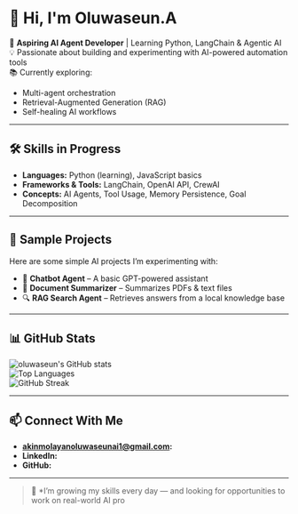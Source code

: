 # 👋 Hi, I'm Oluwaseun.A

🚀 **Aspiring AI Agent Developer** | Learning Python, LangChain & Agentic AI  
💡 Passionate about building and experimenting with AI-powered automation tools  
📚 Currently exploring:
- Multi-agent orchestration  
- Retrieval-Augmented Generation (RAG)  
- Self-healing AI workflows

---

## 🛠 Skills in Progress
- **Languages:** Python (learning), JavaScript basics  
- **Frameworks & Tools:** LangChain, OpenAI API, CrewAI  
- **Concepts:** AI Agents, Tool Usage, Memory Persistence, Goal Decomposition

---

## 📂 Sample Projects
Here are some simple AI projects I’m experimenting with:
- 🤖 **Chatbot Agent** – A basic GPT-powered assistant  
- 📄 **Document Summarizer** – Summarizes PDFs & text files  
- 🔍 **RAG Search Agent** – Retrieves answers from a local knowledge base  

---

## 📊 GitHub Stats
![oluwaseun's GitHub stats](https://github-readme-stats.vercel.app/api?username=yourusername&show_icons=true&theme=tokyonight)  
![Top Languages](https://github-readme-stats.vercel.app/api/top-langs/?username=yourusername&layout=compact&theme=tokyonight)  
![GitHub Streak](https://streak-stats.demolab.com/?user=yourusername&theme=tokyonight)

---

## 📫 Connect With Me
- **akinmolayanoluwaseunai1@gmail.com:** 
- **LinkedIn:** 
- **GitHub:** 

---

> 🌱 *I’m growing my skills every day — and looking for opportunities to work on real-world AI pro
